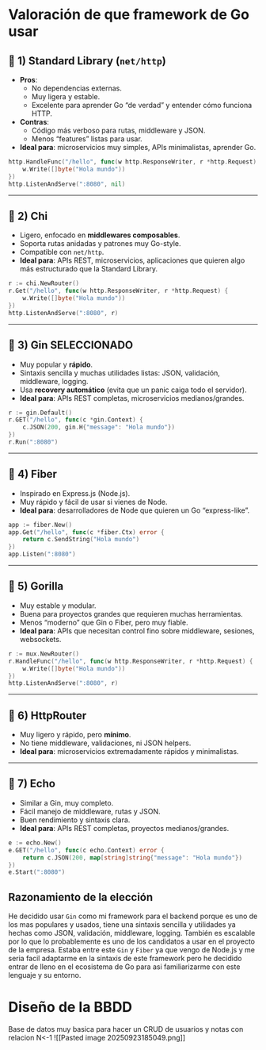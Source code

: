 # Valoración de que framework de Go usar
## 🔹 1) **Standard Library (`net/http`)**

- **Pros**:
    - No dependencias externas.
    - Muy ligera y estable.
    - Excelente para aprender Go “de verdad” y entender cómo funciona HTTP.
- **Contras**:
    - Código más verboso para rutas, middleware y JSON.
    - Menos “features” listas para usar.
- **Ideal para**: microservicios muy simples, APIs minimalistas, aprender Go.
``` Go
http.HandleFunc("/hello", func(w http.ResponseWriter, r *http.Request) {
    w.Write([]byte("Hola mundo"))
})
http.ListenAndServe(":8080", nil)
```

---
## 🔹 2) **Chi**
- Ligero, enfocado en **middlewares composables**.
- Soporta rutas anidadas y patrones muy Go-style.
- Compatible con `net/http`.
- **Ideal para**: APIs REST, microservicios, aplicaciones que quieren algo más estructurado que la Standard Library.
```Go
r := chi.NewRouter()
r.Get("/hello", func(w http.ResponseWriter, r *http.Request) {
    w.Write([]byte("Hola mundo"))
})
http.ListenAndServe(":8080", r)
```

---
## 🔹 3) **Gin** SELECCIONADO
- Muy popular y **rápido**.
- Sintaxis sencilla y muchas utilidades listas: JSON, validación, middleware, logging.
- Usa **recovery automático** (evita que un panic caiga todo el servidor).
- **Ideal para**: APIs REST completas, microservicios medianos/grandes.
```Go
r := gin.Default()
r.GET("/hello", func(c *gin.Context) {
    c.JSON(200, gin.H{"message": "Hola mundo"})
})
r.Run(":8080")
```

---
## 🔹 4) **Fiber**
- Inspirado en Express.js (Node.js).
- Muy rápido y fácil de usar si vienes de Node.
- **Ideal para**: desarrolladores de Node que quieren un Go “express-like”.
```Go
app := fiber.New()
app.Get("/hello", func(c *fiber.Ctx) error {
    return c.SendString("Hola mundo")
})
app.Listen(":8080")
```

---

## 🔹 5) **Gorilla**
- Muy estable y modular.
- Buena para proyectos grandes que requieren muchas herramientas.
- Menos “moderno” que Gin o Fiber, pero muy fiable.
- **Ideal para**: APIs que necesitan control fino sobre middleware, sesiones, websockets.
```Go
r := mux.NewRouter()
r.HandleFunc("/hello", func(w http.ResponseWriter, r *http.Request) {
    w.Write([]byte("Hola mundo"))
})
http.ListenAndServe(":8080", r)
```

---

## 🔹 6) **HttpRouter**

- Muy ligero y rápido, pero **mínimo**.
- No tiene middleware, validaciones, ni JSON helpers.
- **Ideal para**: microservicios extremadamente rápidos y minimalistas.

---
## 🔹 7) **Echo**
- Similar a Gin, muy completo.
- Fácil manejo de middleware, rutas y JSON.
- Buen rendimiento y sintaxis clara.
- **Ideal para**: APIs REST completas, proyectos medianos/grandes.

```Go
e := echo.New()
e.GET("/hello", func(c echo.Context) error {
    return c.JSON(200, map[string]string{"message": "Hola mundo"})
})
e.Start(":8080")

```

## Razonamiento de la elección

He decidido usar `Gin` como mi framework para el backend porque es uno de los mas populares y usados, tiene una sintaxis sencilla y utilidades ya hechas como JSON, validación, middleware, logging. También es escalable por lo que lo probablemente es uno de los candidatos a usar en el proyecto de la empresa. Estaba entre este `Gin` y `Fiber` ya que vengo de Node.js y me seria facil adaptarme en la sintaxis de este framework pero he decidido entrar de lleno en el ecosistema de Go para asi familiarizarme con este lenguaje y su entorno.

# Diseño de la BBDD
Base de datos muy basica para hacer un CRUD de usuarios y notas con relacion N<-1
![[Pasted image 20250923185049.png]]

